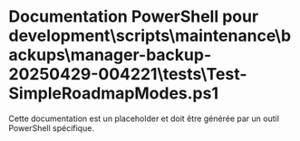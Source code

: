 # Documentation PowerShell pour development\scripts\maintenance\backups\manager-backup-20250429-004221\tests\Test-SimpleRoadmapModes.ps1

Cette documentation est un placeholder et doit être générée par un outil PowerShell spécifique.
